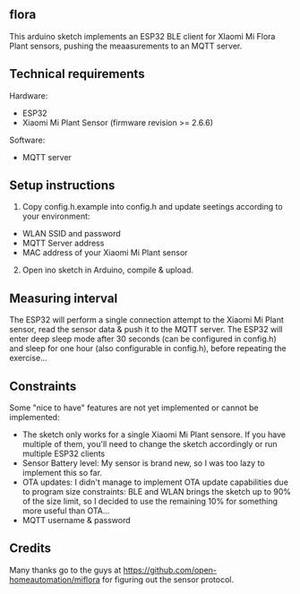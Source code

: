 ## flora

This arduino sketch implements an ESP32 BLE client for XIaomi Mi Flora Plant sensors, pushing the meaasurements to an MQTT server.

## Technical requirements

Hardware:
- ESP32
- Xiaomi Mi Plant Sensor (firmware revision >= 2.6.6)

Software:
- MQTT server

## Setup instructions

1) Copy config.h.example into config.h and update seetings according to your environment:
- WLAN SSID and password
- MQTT Server address
- MAC address of your Xiaomi Mi Plant sensor

2) Open ino sketch in Arduino, compile & upload. 

## Measuring interval

The ESP32 will perform a single connection attempt to the Xiaomi Mi Plant sensor, read the sensor data & push it to the MQTT server. The ESP32 will enter deep sleep mode after 30 seconds (can be configured in config.h) and sleep for one hour (also configurable in config.h), before repeating the exercise...

## Constraints

Some "nice to have" features are not yet implemented or cannot be implemented:
  - The sketch only works for a single Xiaomi Mi Plant sensore. If you have multiple of them, you'll need to change the sketch accordingly or run multiple ESP32 clients
  - Sensor Battery level: My sensor is brand new, so I was too lazy to implement this so far.
  - OTA updates: I didn't manage to implement OTA update capabilities due to program size constraints: BLE and WLAN brings the sketch up to 90% of the size limit, so I decided to use the remaining 10% for something more useful than OTA...
  - MQTT username & password
  
## Credits

Many thanks go to the guys at https://github.com/open-homeautomation/miflora for figuring out the sensor protocol.
  
